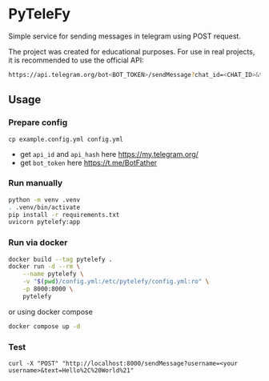 # PyTeleFy

Simple service for sending messages in telegram using POST request.

The project was created for educational purposes. For use in real projects, it is recommended to use the official API:

```sh
https://api.telegram.org/bot<BOT_TOKEN>/sendMessage?chat_id=<CHAT_ID>&text=<MESSAGE_TEXT>
```

## Usage

### Prepare config

```
cp example.config.yml config.yml 
```

- get `api_id` and `api_hash` here https://my.telegram.org/
- get `bot_token` here https://t.me/BotFather


### Run manually

```sh
python -m venv .venv
. .venv/bin/activate
pip install -r requirements.txt
uvicorn pytelefy:app
```

### Run via docker

```sh
docker build --tag pytelefy .
docker run -d --rm \
    --name pytelefy \
    -v "$(pwd)/config.yml:/etc/pytelefy/config.yml:ro" \
    -p 8000:8000 \
    pytelefy
```

or using docker compose

```sh
docker compose up -d
```

### Test

```
curl -X "POST" "http://localhost:8000/sendMessage?username=<your username>&text=Hello%2C%20World%21"
```